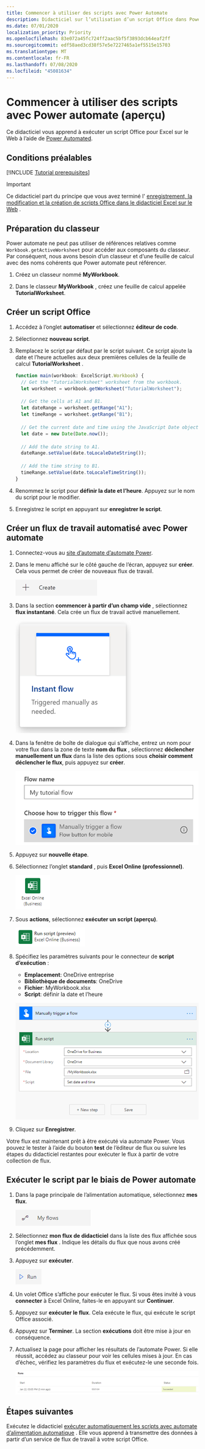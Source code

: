 ```yaml
---
title: Commencer à utiliser des scripts avec Power Automate
description: Didacticiel sur l’utilisation d’un script Office dans Power Automated via un déclencheur manuel.
ms.date: 07/01/2020
localization_priority: Priority
ms.openlocfilehash: 83e072a45fc724ff2aac5bf5f3893dcb64eaf2ff
ms.sourcegitcommit: edf58aed3cd38f57e5e7227465a1ef5515e15703
ms.translationtype: MT
ms.contentlocale: fr-FR
ms.lasthandoff: 07/08/2020
ms.locfileid: "45081634"
---
```

# <a name="start-using-scripts-with-power-automate-preview"></a>Commencer à utiliser des scripts avec Power automate (aperçu)

Ce didacticiel vous apprend à exécuter un script Office pour Excel sur le Web à l’aide de [Power Automated](https://flow.microsoft.com).

## <a name="prerequisites"></a>Conditions préalables

[!INCLUDE [Tutorial prerequisites](../includes/tutorial-prerequisites.md)]

> [!IMPORTANT]
> Ce didacticiel part du principe que vous avez terminé l' [enregistrement, la modification et la création de scripts Office dans le didacticiel Excel sur le Web](excel-tutorial.md) .

## <a name="prepare-the-workbook"></a>Préparation du classeur

Power automate ne peut pas utiliser de références relatives comme `Workbook.getActiveWorksheet` pour accéder aux composants du classeur. Par conséquent, nous avons besoin d’un classeur et d’une feuille de calcul avec des noms cohérents que Power automate peut référencer.

1. Créez un classeur nommé **MyWorkbook**.

2. Dans le classeur **MyWorkbook** , créez une feuille de calcul appelée **TutorialWorksheet**.

## <a name="create-an-office-script"></a>Créer un script Office

1. Accédez à l’onglet **automatiser** et sélectionnez **éditeur de code**.

2. Sélectionnez **nouveau script**.

3. Remplacez le script par défaut par le script suivant. Ce script ajoute la date et l’heure actuelles aux deux premières cellules de la feuille de calcul **TutorialWorksheet** .

    ```TypeScript
    function main(workbook: ExcelScript.Workbook) {
      // Get the "TutorialWorksheet" worksheet from the workbook.
      let worksheet = workbook.getWorksheet("TutorialWorksheet");

      // Get the cells at A1 and B1.
      let dateRange = worksheet.getRange("A1");
      let timeRange = worksheet.getRange("B1");

      // Get the current date and time using the JavaScript Date object.
      let date = new Date(Date.now());

      // Add the date string to A1.
      dateRange.setValue(date.toLocaleDateString());

      // Add the time string to B1.
      timeRange.setValue(date.toLocaleTimeString());
    }
    ```

4. Renommez le script pour **définir la date et l’heure**. Appuyez sur le nom du script pour le modifier.

5. Enregistrez le script en appuyant sur **enregistrer le script**.

## <a name="create-an-automated-workflow-with-power-automate"></a>Créer un flux de travail automatisé avec Power automate

1. Connectez-vous au [site d’automate d’automate Power](https://flow.microsoft.com).

2. Dans le menu affiché sur le côté gauche de l’écran, appuyez sur **créer**. Cela vous permet de créer de nouveaux flux de travail.

    ![Bouton créer dans Power automate.](../images/power-automate-tutorial-1.png)

3. Dans la section **commencer à partir d’un champ vide** , sélectionnez **flux instantané**. Cela crée un flux de travail activé manuellement.

    ![Option flux instantané permettant de créer un flux de travail.](../images/power-automate-tutorial-2.png)

4. Dans la fenêtre de boîte de dialogue qui s’affiche, entrez un nom pour votre flux dans la zone de texte **nom du flux** , sélectionnez **déclencher manuellement un flux** dans la liste des options sous **choisir comment déclencher le flux**, puis appuyez sur **créer**.

    ![Option de déclencheur manuel pour la création d’un flux de messagerie instantanée.](../images/power-automate-tutorial-3.png)

5. Appuyez sur **nouvelle étape**.

6. Sélectionnez l’onglet **standard** , puis **Excel Online (professionnel)**.

    ![Option Power automate pour Excel Online (professionnel).](../images/power-automate-tutorial-4.png)

7. Sous **actions**, sélectionnez **exécuter un script (aperçu)**.

    ![Option d’action automate Power pour exécuter un script (aperçu).](../images/power-automate-tutorial-5.png)

8. Spécifiez les paramètres suivants pour le connecteur de **script d’exécution** :

    - **Emplacement**: OneDrive entreprise
    - **Bibliothèque de documents**: OneDrive
    - **Fichier**: MyWorkbook.xlsx
    - **Script**: définir la date et l’heure

    ![Paramètres du connecteur pour l’exécution d’un script dans Power Automated.](../images/power-automate-tutorial-6.png)

9. Cliquez sur **Enregistrer**.

Votre flux est maintenant prêt à être exécuté via automate Power. Vous pouvez le tester à l’aide du bouton **test** de l’éditeur de flux ou suivre les étapes du didacticiel restantes pour exécuter le flux à partir de votre collection de flux.

## <a name="run-the-script-through-power-automate"></a>Exécuter le script par le biais de Power automate

1. Dans la page principale de l’alimentation automatique, sélectionnez **mes flux**.

    ![Bouton mes flux dans Power automate.](../images/power-automate-tutorial-7.png)

2. Sélectionnez **mon flux de didacticiel** dans la liste des flux affichée sous l’onglet **mes flux** . Indique les détails du flux que nous avons créé précédemment.

3. Appuyez sur **exécuter**.

    ![Bouton exécuter dans Power automate.](../images/power-automate-tutorial-8.png)

4. Un volet Office s’affiche pour exécuter le flux. Si vous êtes invité à vous **connecter** à Excel Online, faites-le en appuyant sur **Continuer**.

5. Appuyez sur **exécuter le flux**. Cela exécute le flux, qui exécute le script Office associé.

6. Appuyez sur **Terminer**. La section **exécutions** doit être mise à jour en conséquence.

7. Actualisez la page pour afficher les résultats de l’automate Power. Si elle réussit, accédez au classeur pour voir les cellules mises à jour. En cas d’échec, vérifiez les paramètres du flux et exécutez-le une seconde fois.

    ![Alimentation automatique sortie montrant un flux réussi.](../images/power-automate-tutorial-9.png)

## <a name="next-steps"></a>Étapes suivantes

Exécutez le didacticiel [exécuter automatiquement les scripts avec automate d’alimentation automatique](excel-power-automate-trigger.md) . Elle vous apprend à transmettre des données à partir d’un service de flux de travail à votre script Office.
